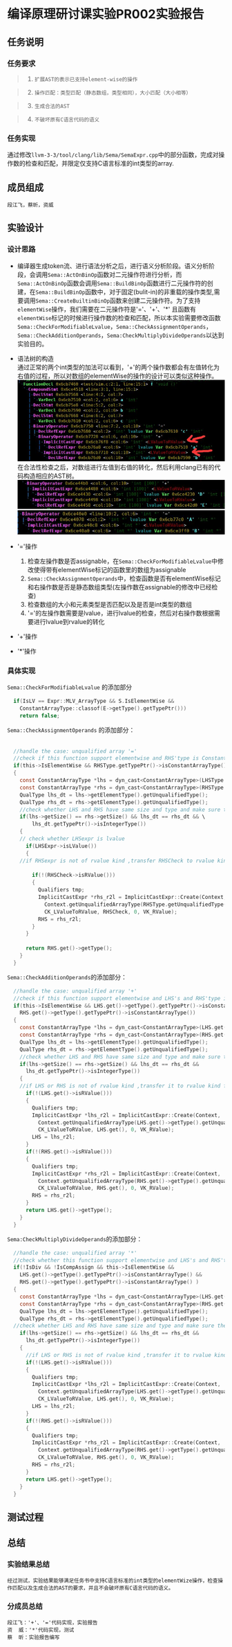 # 编译原理研讨课实验PR002实验报告

## 任务说明

### 任务要求

>1. `扩展AST的表示已支持element-wise的操作`

>2. `操作匹配：类型匹配（静态数组，类型相同），大小匹配（大小相等）`

>3. `生成合法的AST`

>4. `不破坏原有C语言代码的语义`

### 任务实现

通过修改`llvm-3-3/tool/clang/lib/Sema/SemaExpr.cpp`中的部分函数，完成对操作数的检查和匹配，并限定仅支持C语言标准的int类型的array.

## 成员组成

    段江飞，蔡昕，资威

## 实验设计

### 设计思路

* 编译器生成token流、进行语法分析之后，进行语义分析阶段。语义分析阶段，会调用`Sema::ActOnBinOp`函数对二元操作符进行分析，而`Sema::ActOnBinOp`函数会调用`Sema::BuildBinOp`函数进行二元操作符的创建，在`Sema::BuildBinOp`函数中，对于固定(bulit-in)的非重载的操作类型,需要调用`Sema::CreateBuiltinBinOp`函数来创建二元操作符。为了支持`elementWise`操作，我们需要在二元操作符是'='、'+'、'*' 且函数有`elementWise`标记的时候进行操作数的检查和匹配，所以本实验需要修改函数`Sema::CheckForModifiableLvalue`，`Sema::CheckAssignmentOperands`，`Sema::CheckAdditionOperands`，`Sema:CheckMultiplyDivideOperands`以达到实验目的。

* 语法树的构造  
  通过正常的两个int类型的加法可以看到，'+'的两个操作数都会有左值转化为右值的过程，所以对数组的elementWise的操作的设计可以类似这种操作。
  ![avatar](PR002-picture/normal-AST.jpg)
  在合法性检查之后，对数组进行左值到右值的转化，然后利用clang已有的代码构造相应的AST树。
  ![avatar](PR002-picture/elementWise1.jpg)
  ![avatar](PR002-picture/elementWise2.jpg)

* '='操作  
  1. 检查左操作数是否assignable，在`Sema::CheckForModifiableLvalue`中修改使得带有elementWise标记的函数里的数组为assignable
  2. `Sema::CheckAssignmentOperands`中，检查函数是否有elementWise标记和右操作数是否是静态数组类型(左操作数在assignable的修改中已经检查)
  3. 检查数组的大小和元素类型是否匹配以及是否是int类型的数组
  4. '='的左操作数需要是lvalue，进行lvalue的检查，然后对右操作数根据需要进行lvalue到rvalue的转化

* '+'操作

* '*'操作


### 具体实现

`Sema::CheckForModifiableLvalue` 的添加部分
```c
  if(IsLV == Expr::MLV_ArrayType && S.IsElementWise &&
    ConstantArrayType::classof(E->getType().getTypePtr()))
    return false;
```
`Sema::CheckAssignmentOperands` 的添加部分：
```c

  //handle the case: unqualified array '='
  //check if this function support elementwise and RHS'type is ConstantArray
  if(this->IsElementWise && RHSType.getTypePtr()->isConstantArrayType())
  {
    const ConstantArrayType *lhs = dyn_cast<ConstantArrayType>(LHSType.getTypePtr());
    const ConstantArrayType *rhs = dyn_cast<ConstantArrayType>(RHSType.getTypePtr());
    QualType lhs_dt = lhs->getElementType().getUnqualifiedType();
    QualType rhs_dt = rhs->getElementType().getUnqualifiedType();
    //check whether LHS and RHS have same size and type and make sure type of array is int  
    if(lhs->getSize() == rhs->getSize() && lhs_dt == rhs_dt && \
        lhs_dt.getTypePtr()->isIntegerType())
    {
    // check whether LHSexpr is lvalue
      if(LHSExpr->isLValue())
      {
    //if RHSexpr is not of rvalue kind ,transfer RHSCheck to rvalue kind for  assignment and building AST
    
        if(!(RHSCheck->isRValue()))
        {
          Qualifiers tmp;
          ImplicitCastExpr *rhs_r2l = ImplicitCastExpr::Create(Context, 
            Context.getUnqualifiedArrayType(RHSType.getUnqualifiedType(), tmp),
            CK_LValueToRValue, RHSCheck, 0, VK_RValue);
          RHS = rhs_r2l;
        }
      }
      
      return RHS.get()->getType();
    }
  }
```
`Sema::CheckAdditionOperands`的添加部分：
```c
  //handle the case: unqualified array '+'
  //check if this function support elementwise and LHS's and RHS'type is ConstantArray
  if(this->IsElementWise && LHS.get()->getType().getTypePtr()->isConstantArrayType() &&
    RHS.get()->getType().getTypePtr()->isConstantArrayType())
  {
    const ConstantArrayType *lhs = dyn_cast<ConstantArrayType>(LHS.get()->getType().getTypePtr());
    const ConstantArrayType *rhs = dyn_cast<ConstantArrayType>(RHS.get()->getType().getTypePtr());
    QualType lhs_dt = lhs->getElementType().getUnqualifiedType();
    QualType rhs_dt = rhs->getElementType().getUnqualifiedType();
    //check whether LHS and RHS have same size and type and make sure type of array is int 
    if(lhs->getSize() == rhs->getSize() && lhs_dt == rhs_dt &&
      lhs_dt.getTypePtr()->isIntegerType())
    {
    //if LHS or RHS is not of rvalue kind ,transfer it to rvalue kind for further addition compution  
      if(!(LHS.get()->isRValue()))
      {
        Qualifiers tmp;
        ImplicitCastExpr *lhs_r2l = ImplicitCastExpr::Create(Context, 
          Context.getUnqualifiedArrayType(LHS.get()->getType().getUnqualifiedType(), tmp),
          CK_LValueToRValue, LHS.get(), 0, VK_RValue);
        LHS = lhs_r2l;
      }
      if(!(RHS.get()->isRValue()))
      {
        Qualifiers tmp;
        ImplicitCastExpr *rhs_r2l = ImplicitCastExpr::Create(Context, 
          Context.getUnqualifiedArrayType(RHS.get()->getType().getUnqualifiedType(), tmp),
          CK_LValueToRValue, RHS.get(), 0, VK_RValue);
        RHS = rhs_r2l;
      }
      return LHS.get()->getType();
    }
  }
```

`Sema:CheckMultiplyDivideOperands`的添加部分：
```c
  //handle the case: unqualified array '*'
  //check whether this function support elementwise and LHS's and RHS'type is ConstantArray (only for multiply)
  if(!IsDiv && !IsCompAssign && this->IsElementWise &&
    LHS.get()->getType().getTypePtr()->isConstantArrayType() &&
    RHS.get()->getType().getTypePtr()->isConstantArrayType() )
  {
    const ConstantArrayType *lhs = dyn_cast<ConstantArrayType>(LHS.get()->getType().getTypePtr());
    const ConstantArrayType *rhs = dyn_cast<ConstantArrayType>(RHS.get()->getType().getTypePtr());
    QualType lhs_dt = lhs->getElementType().getUnqualifiedType();
    QualType rhs_dt = rhs->getElementType().getUnqualifiedType();
  //check whether LHS and RHS have same size and type and make sure the type of array is int 
    if(lhs->getSize() == rhs->getSize() && lhs_dt == rhs_dt &&
      lhs_dt.getTypePtr()->isIntegerType())
    {
      //if LHS or RHS is not of rvalue kind ,transfer it to rvalue kind for further compution
      if(!(LHS.get()->isRValue()))
      {
        Qualifiers tmp;
        ImplicitCastExpr *lhs_r2l = ImplicitCastExpr::Create(Context, 
          Context.getUnqualifiedArrayType(LHS.get()->getType().getUnqualifiedType(), tmp),
          CK_LValueToRValue, LHS.get(), 0, VK_RValue);
        LHS = lhs_r2l;
      }
      if(!(RHS.get()->isRValue()))
      {
        Qualifiers tmp;
        ImplicitCastExpr *rhs_r2l = ImplicitCastExpr::Create(Context, 
          Context.getUnqualifiedArrayType(RHS.get()->getType().getUnqualifiedType(), tmp),
          CK_LValueToRValue, RHS.get(), 0, VK_RValue);
        RHS = rhs_r2l;
      }
      return LHS.get()->getType();
    }
  }
  ```
  ## 测试过程

  ## 总结

  ### 实验结果总结
    经过测试，实验结果能够满足任务书中支持C语言标准的int类型的elementWize操作，检查操作匹配以及生成合法的AST的要求，并且不会破坏原有C语言代码的语义。
  ### 分成员总结
    段江飞：'+'、'='代码实现，实验报告
    资  威：'*'代码实现，测试
    蔡  昕：实验报告编写
